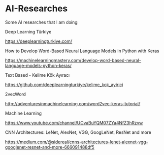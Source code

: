 # AI-Researches
Some AI researches that I am doing

Deep Learning Türkiye

https://deeplearningturkiye.com/ 

How to Develop Word-Based Neural Language Models in Python with Keras 

https://machinelearningmastery.com/develop-word-based-neural-language-models-python-keras/ 

Text Based - Kelime Kök Ayıracı

https://github.com/deeplearningturkiye/kelime_kok_ayirici 

2vecWord

http://adventuresinmachinelearning.com/word2vec-keras-tutorial/

Machine Learning 

https://www.youtube.com/channel/UCvaBuYQM07ZYa4NfZ3hRzvw 

CNN Architectures: LeNet, AlexNet, VGG, GoogLeNet, ResNet and more

https://medium.com/@sidereal/cnns-architectures-lenet-alexnet-vgg-googlenet-resnet-and-more-666091488df5 

